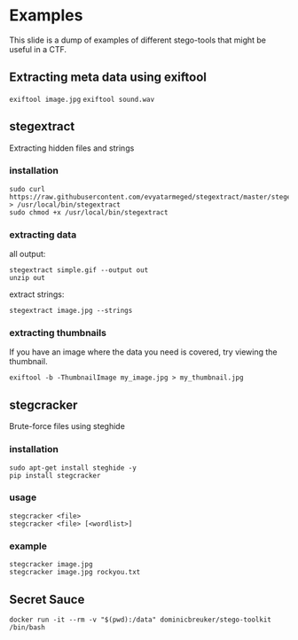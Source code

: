 # Examples
This slide is a dump of examples of different stego-tools that might be useful in a CTF.

## Extracting meta data using exiftool
 `exiftool image.jpg`
 `exiftool sound.wav`
 
## stegextract
Extracting hidden files and strings
### installation
```
sudo curl https://raw.githubusercontent.com/evyatarmeged/stegextract/master/stegextract > /usr/local/bin/stegextract
sudo chmod +x /usr/local/bin/stegextract
```
### extracting data
all output:
```
stegextract simple.gif --output out
unzip out
```
extract strings:

`stegextract image.jpg --strings`

### extracting thumbnails
If you have an image where the data you need is covered, try viewing the thumbnail.

`exiftool -b -ThumbnailImage my_image.jpg > my_thumbnail.jpg`

## stegcracker
Brute-force files using steghide
### installation
```
sudo apt-get install steghide -y
pip install stegcracker
```

### usage
```
stegcracker <file>
stegcracker <file> [<wordlist>]
```

### example
```
stegcracker image.jpg
stegcracker image.jpg rockyou.txt
```

## Secret Sauce
```docker run -it --rm -v "$(pwd):/data" dominicbreuker/stego-toolkit /bin/bash```